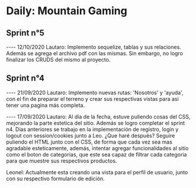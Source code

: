 # Daily: Mountain Gaming  

## Sprint n°5
---- 12/10/2020
Lautaro: Implemento sequelize, tablas y sus relaciones. Además se agrega el archivo pdf con las mismas. Sin embargo, no logro finalizar los CRUDS del mismo al proyecto.

## Sprint n°4

---- 21/09/2020
Lautaro: Implemento nuevas rutas: 'Nosotros' y 'ayuda', con el fin de preparar el terreno y crear sus respectivas vistas para asi tener una pagina más completa.

---- 17/09/2020
Lautaro: Al día de la fecha, estuve puliendo cosas del CSS, mejorando la parte estetica del sitio. Además se logro completar el sprint n4. Días anteriores se trabajo en la implementación de registro, login y logout con session/cookies junto a Leo. ¿Que haré después? Seguire puliendo el HTML junto con el CSS, de forma que cada vez sea mas agradable esteticamente, además, intentar agregar funcionalidades al sitio como el boton de categorias, que este sea capaz de filtrar cada categoria para que muestre sus respectivos productos.

Leonel: Actualmente esta creando una vista para el perfil de usuario, junto con su respectivo formulario de edición. 

